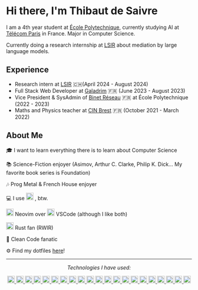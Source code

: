 # Hi there, I'm Thibaut de Saivre

I am a 4th year student at [École Polytechnique](https://www.polytechnique.edu/), currently studying AI at [Télécom Paris](https://www.telecom-paris.fr/) in France. Major in Computer Science.

Currently doing a research internship at [LSIR](https://www.epfl.ch/labs/lsir/) about mediation by large language models.

## Experience

- Research intern at [LSIR](https://www.epfl.ch/labs/lsir/) 🇨🇭(April 2024 - August 2024)
- Full Stack Web Developer at [Galadrim](https://galadrim.fr/) 🇫🇷 (June 2023 - August 2023)
- Vice President & SysAdmin of [Binet Réseau](https://br.binets.fr/) 🇫🇷 at École Polytechnique (2022 - 2023)
- Maths and Physics teacher at [CIN Brest](https://www.defense.gouv.fr/marine/ecoles-formations/centre-dinstruction-naval) 🇫🇷 (October 2021 - March 2022)

## About Me

🎓 I want to learn everything there is to learn about Computer Science

📚 Science-Fiction enjoyer (Asimov, Arthur C. Clarke, Philip K. Dick... My favorite book series is Foundation)

🎶 Prog Metal & French House enjoyer

💻 I use <img src="https://archlinux.org/static/logos/archlinux-logo-dark-90dpi.ebdee92a15b3.png" height="20" style="margin-bottom: -5px;" alt="Arch Linux Logo"> , btw.

<img src="https://upload.wikimedia.org/wikipedia/commons/thumb/3/3a/Neovim-mark.svg/1200px-Neovim-mark.svg.png" height="20" style="margin-bottom: -5px;" alt="Neovim Logo"> Neovim over <img src="https://upload.wikimedia.org/wikipedia/commons/thumb/9/9a/Visual_Studio_Code_1.35_icon.svg/512px-Visual_Studio_Code_1.35_icon.svg.png" height="20" style="margin-bottom: -5px;" alt="VSCode Logo"> VSCode (although I like both)

<img src="https://www.rust-lang.org/logos/rust-logo-512x512.png" height="20" style="margin-bottom: -5px;" alt="Rust Logo"> Rust fan (RWIR)

🧼 Clean Code fanatic

⚙️ Find my dotfiles [here](https://github.com/TiboX2021/dotfiles)!

---

<div align="center">
<p><i>Technologies I have used:</i></p>
</div>

<div align="center">

<a href="https://www.python.org/">
    <img src="https://upload.wikimedia.org/wikipedia/commons/thumb/c/c3/Python-logo-notext.svg/1869px-Python-logo-notext.svg.png" height="20" style="margin-bottom: -5px;" alt="Python Logo">
</a>

<a href="https://www.rust-lang.org/">
    <img src="https://www.rust-lang.org/logos/rust-logo-512x512.png" height="20" style="margin-bottom: -5px;" alt="Rust Logo">
</a>

<a href="https://developer.mozilla.org/en-US/docs/Web/JavaScript">
    <img src="https://upload.wikimedia.org/wikipedia/commons/6/6a/JavaScript-logo.png" height="20" style="margin-bottom: -5px;" alt="Javascript Logo">
</a>

<a href="https://www.typescriptlang.org/">
    <img src="https://www.typescriptlang.org/icons/icon-512x512.png" height="20" style="margin-bottom: -5px;" alt="Typescript Logo">
</a>

<a href="https://react.dev/">
    <img src="https://upload.wikimedia.org/wikipedia/commons/thumb/a/a7/React-icon.svg/2300px-React-icon.svg.png"  height="20" style="margin-bottom: -5px;" alt="React JS Logo">
</a>

<a href="https://angular.dev/">
    <img src="https://upload.wikimedia.org/wikipedia/commons/f/f7/Angular_gradient.png" height="20" style="margin-bottom: -5px;" alt="Angular Logo">
</a>

<a href="https://tailwindcss.com/">
    <img src="https://tailwindcss.com/favicons/favicon-32x32.png" height="20" style="margin-bottom: -5px;" alt="Tailwind Logo">
</a>

<a href="https://adonisjs.com/">
    <img src="https://avatars.githubusercontent.com/u/13810373?s=280&v=4" height="20" style="margin-bottom: -5px;" alt="Adonis JS Logo">
</a>

<a href="https://en.cppreference.com/w/">
    <img src="https://upload.wikimedia.org/wikipedia/commons/thumb/1/18/ISO_C%2B%2B_Logo.svg/1822px-ISO_C%2B%2B_Logo.svg.png" height="20" style="margin-bottom: -5px;" alt="C++ Logo">
</a>

<a href="https://en.cppreference.com/w/c">
    <img src="https://upload.wikimedia.org/wikipedia/commons/1/19/C_Logo.png" height="20" style="margin-bottom: -5px;" alt="C Logo">
</a>

<a href="https://en.wikipedia.org/wiki/X86_assembly_language">
    <img src="https://static-00.iconduck.com/assets.00/assembly-icon-1024x1024-lc5e1bk1.png" height="20" style="margin-bottom: -5px;" alt="Assembly Logo">
</a>

<a href="https://go.dev/">
    <img src="https://go.dev/blog/go-brand/Go-Logo/PNG/Go-Logo_Blue.png" height="20" style="margin-bottom: -5px;" alt="Golang Logo">
</a>

<a href="https://lua.org/">
    <img src="https://upload.wikimedia.org/wikipedia/commons/thumb/c/cf/Lua-Logo.svg/1200px-Lua-Logo.svg.png" height="20" style="margin-bottom: -5px;" alt="Lua Logo">
</a>

<a href="https://www.java.com/">
    <img src="https://upload.wikimedia.org/wikipedia/fr/thumb/2/2e/Java_Logo.svg/1200px-Java_Logo.svg.png" height="20" style="margin-bottom: -5px;" alt="Java Logo">
</a>

<a href="https://kotlinlang.org/">
    <img src="https://cdn.worldvectorlogo.com/logos/kotlin-2.svg" height="20" style="margin-bottom: -5px;" alt="Kotlin Logo">
</a>

<a href="https://developer.android.com">
    <img src="https://www.freepnglogos.com/uploads/android-logo-png/android-logo-0.png" height="20" style="margin-bottom: -5px;" alt="Android Logo">
</a>

<a href="https://svelte.dev/">
    <img src="https://svelte.dev/favicon.png" height="20" style="margin-bottom: -5px;" alt="Svelte Logo">
</a>

<a href="https://www.docker.com/">
    <img src="https://logos-world.net/wp-content/uploads/2021/02/Docker-Symbol.png" height="20" style="margin-bottom: -5px;" alt="Docker Logo">
</a>

<a href="https://www.postgresql.org/">
    <img src="https://upload.wikimedia.org/wikipedia/commons/thumb/2/29/Postgresql_elephant.svg/993px-Postgresql_elephant.svg.png" height="20" style="margin-bottom: -5px;" alt="PostgreSQL Logo">
</a>

<a href="https://firebase.google.com/">
    <img src="https://firebase.google.com/static/images/brand-guidelines/logo-logomark.png" height="20" style="margin-bottom: -5px;" alt="Firebase Logo">
</a>

<a href="https://pytorch.org/">
    <img src="https://upload.wikimedia.org/wikipedia/commons/1/10/PyTorch_logo_icon.svg" height="20" style="margin-bottom: -5px;" alt="Pytorch Logo">
</a>

</div>
